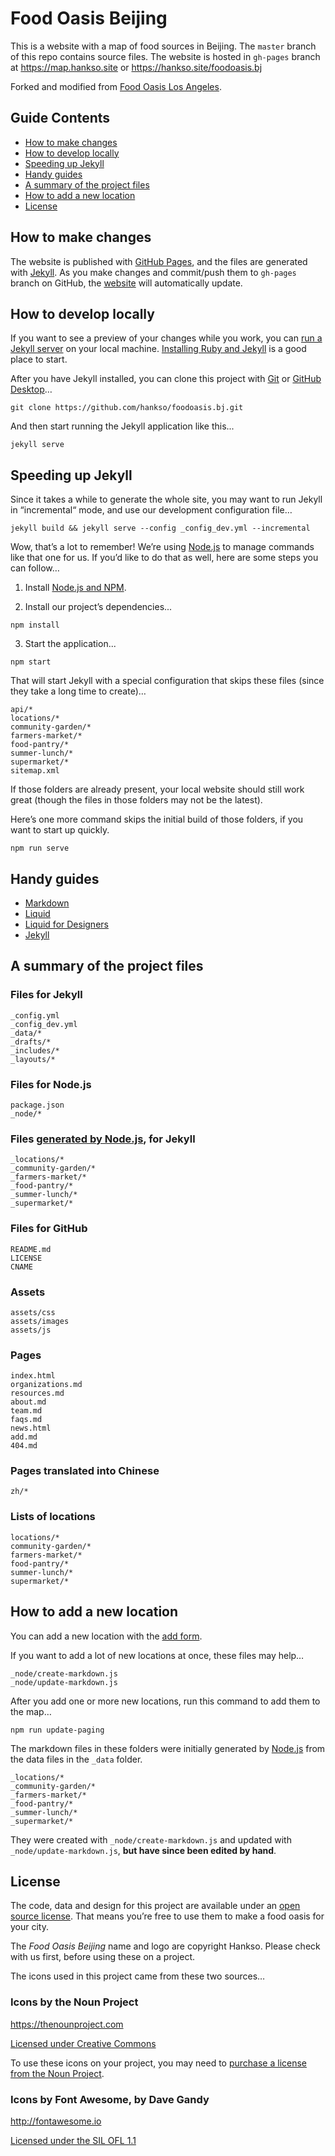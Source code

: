 # Food Oasis Beijing

This is a website with a map of food sources in Beijing. The `master` branch of this repo contains source files. The website is hosted in `gh-pages` branch at https://map.hankso.site or https://hankso.site/foodoasis.bj

Forked and modified from [Food Oasis Los Angeles](https://github.com/hackforla/food-oasis-la).


## Guide Contents

* [How to make changes](#how-to-make-changes)
* [How to develop locally](#how-to-develop-locally)
* [Speeding up Jekyll](#speeding-up-jekyll)
* [Handy guides](#handy-guides)
* [A summary of the project files](#a-summary-of-the-project-files)
* [How to add a new location](#how-to-add-a-new-location)
* [License](#license)


## How to make changes

The website is published with [GitHub Pages](https://pages.github.com), and the files are generated with [Jekyll](http://jekyllrb.com). As you make changes and commit/push them to `gh-pages` branch on GitHub, the [website](https://map.hankso.site) will automatically update.


## How to develop locally

If you want to see a preview of your changes while you work, you can [run a Jekyll server](https://jekyllrb.com) on your local machine. [Installing Ruby and Jekyll](https://jekyllrb.com/docs/installation/) is a good place to start.

After you have Jekyll installed, you can clone this project with [Git](https://git-scm.com) or [GitHub Desktop](https://desktop.github.com)…

```
git clone https://github.com/hankso/foodoasis.bj.git
```

And then start running the Jekyll application like this...

```
jekyll serve
```

## Speeding up Jekyll

Since it takes a while to generate the whole site, you may want to run Jekyll in “incremental“ mode, and use our development configuration file…

```
jekyll build && jekyll serve --config _config_dev.yml --incremental
```

Wow, that’s a lot to remember! We’re using [Node.js](https://nodejs.org) to manage commands like that one for us. If you’d like to do that as well, here are some steps you can follow…

1. Install [Node.js and NPM](https://nodejs.org/en/download/).

2. Install our project’s dependencies...

```
npm install
```

3. Start the application...

```
npm start
```

That will start Jekyll with a special configuration that skips these files (since they take a long time to create)…

```
api/*
locations/*
community-garden/*
farmers-market/*
food-pantry/*
summer-lunch/*
supermarket/*
sitemap.xml
```

If those folders are already present, your local website should still work great (though the files in those folders may not be the latest).

Here’s one more command skips the initial build of those folders, if you want to start up quickly.

```
npm run serve
```

## Handy guides

* [Markdown](https://guides.github.com/features/mastering-markdown/)
* [Liquid](https://shopify.github.io/liquid/)
* [Liquid for Designers](https://github.com/Shopify/liquid/wiki/Liquid-for-Designers)
* [Jekyll](https://jekyllrb.com/docs/home/)

## A summary of the project files

### Files for Jekyll
```
_config.yml
_config_dev.yml
_data/*
_drafts/*
_includes/*
_layouts/*
```

### Files for Node.js
```
package.json
_node/*
```

### Files [generated by Node.js](#how-to-add-a-new-location), for Jekyll
```
_locations/*
_community-garden/*
_farmers-market/*
_food-pantry/*
_summer-lunch/*
_supermarket/*
```

### Files for GitHub
```
README.md
LICENSE
CNAME
```

### Assets
```
assets/css
assets/images
assets/js
```

### Pages
```
index.html
organizations.md
resources.md
about.md
team.md
faqs.md
news.html
add.md
404.md
```

### Pages translated into Chinese
```
zh/*
```

### Lists of locations
```
locations/*
community-garden/*
farmers-market/*
food-pantry/*
summer-lunch/*
supermarket/*
```

## How to add a new location

You can add a new location with the [add form](https://map.hankso.site/add/).

If you want to add a lot of new locations at once, these files may help…

```
_node/create-markdown.js
_node/update-markdown.js
```

After you add one or more new locations, run this command to add them to the map…

```
npm run update-paging
```

The markdown files in these folders were initially generated by [Node.js](https://nodejs.org) from the data files in the `_data` folder.

```
_locations/*
_community-garden/*
_farmers-market/*
_food-pantry/*
_summer-lunch/*
_supermarket/*
```

They were created with `_node/create-markdown.js` and updated with `_node/update-markdown.js`, **but have since been edited by hand**.

## License

The code, data and design for this project are available under an [open source license](LICENSE). That means you’re free to use them to make a food oasis for your city.

The *Food Oasis Beijing* name and logo are copyright Hankso.
Please check with us first, before using these on a project.

The icons used in this project came from these two sources…

### Icons by the Noun Project
https://thenounproject.com

[Licensed under Creative Commons](https://thenounproject.zendesk.com/hc/en-us/articles/200509798-What-licenses-do-you-use-)

To use these icons on your project, you may need to [purchase a license from the Noun Project](https://thenounproject.zendesk.com/hc/en-us/articles/200562857-Do-I-have-to-pay-to-use-icons-).

### Icons by Font Awesome, by Dave Gandy
http://fontawesome.io

[Licensed under the SIL OFL 1.1](http://scripts.sil.org/OFL)
